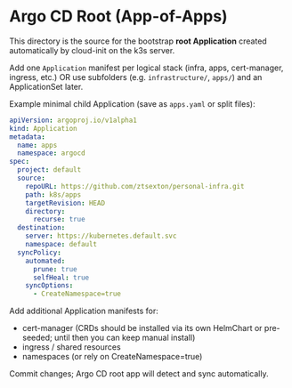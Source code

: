 # Argo CD Root (App-of-Apps)

This directory is the source for the bootstrap **root Application** created automatically by cloud-init on the k3s server.

Add one `Application` manifest per logical stack (infra, apps, cert-manager, ingress, etc.) OR use subfolders (e.g. `infrastructure/`, `apps/`) and an ApplicationSet later.

Example minimal child Application (save as `apps.yaml` or split files):

```yaml
apiVersion: argoproj.io/v1alpha1
kind: Application
metadata:
  name: apps
  namespace: argocd
spec:
  project: default
  source:
    repoURL: https://github.com/ztsexton/personal-infra.git
    path: k8s/apps
    targetRevision: HEAD
    directory:
      recurse: true
  destination:
    server: https://kubernetes.default.svc
    namespace: default
  syncPolicy:
    automated:
      prune: true
      selfHeal: true
    syncOptions:
      - CreateNamespace=true
```

Add additional Application manifests for:
- cert-manager (CRDs should be installed via its own HelmChart or pre-seeded; until then you can keep manual install)
- ingress / shared resources
- namespaces (or rely on CreateNamespace=true)

Commit changes; Argo CD root app will detect and sync automatically.
